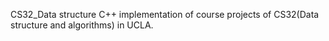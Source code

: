 CS32_Data structure
C++ implementation of course projects of CS32(Data structure and algorithms) in UCLA.

